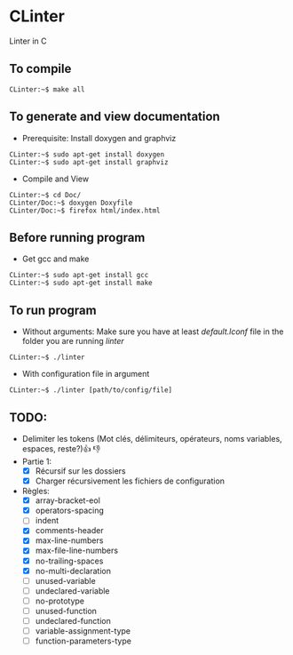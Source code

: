 # CLinter

Linter in C

## To compile

```console
CLinter:~$ make all
```

## To generate and view documentation

- Prerequisite: Install doxygen and graphviz 

```console
CLinter:~$ sudo apt-get install doxygen
CLinter:~$ sudo apt-get install graphviz
```

- Compile and View

```console
CLinter:~$ cd Doc/
CLinter/Doc:~$ doxygen Doxyfile
CLinter/Doc:~$ firefox html/index.html
```

## Before running program

- Get gcc and make

```console
CLinter:~$ sudo apt-get install gcc
CLinter:~$ sudo apt-get install make
```

## To run program

- Without arguments: Make sure you have at least *default.lconf* file in the folder you are running *linter*

```console
CLinter:~$ ./linter
```

- With configuration file in argument

```console
CLinter:~$ ./linter [path/to/config/file]
```

## TODO:

- Delimiter les tokens (Mot clés, délimiteurs, opérateurs, noms variables, espaces, reste?):+1: :-1:
- Partie 1:
  - [x] Récursif sur les dossiers
  - [x] Charger récursivement les fichiers de configuration
- Règles:
  - [x] array-bracket-eol
  - [x] operators-spacing 
  - [ ] indent
  - [x] comments-header
  - [x] max-line-numbers
  - [x] max-file-line-numbers
  - [x] no-trailing-spaces
  - [x] no-multi-declaration
  - [ ] unused-variable
  - [ ] undeclared-variable
  - [ ] no-prototype
  - [ ] unused-function
  - [ ] undeclared-function
  - [ ] variable-assignment-type
  - [ ] function-parameters-type